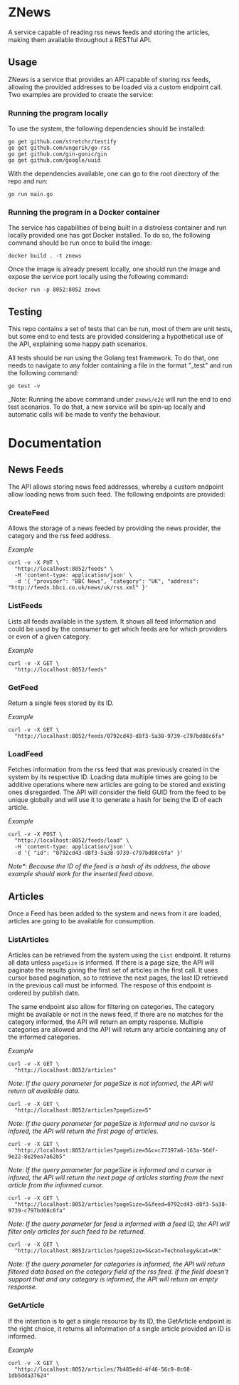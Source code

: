# ZNews

A service capable of reading rss news feeds and storing the articles, making them available throughout a RESTful API.

## Usage

ZNews is a service that provides an API capable of storing rss feeds, allowing the provided addresses to be loaded via a custom endpoint call. Two examples are provided to create the service:

### Running the program locally

To use the system, the following dependencies should be installed:

```
go get github.com/stretchr/testify
go get github.com/ungerik/go-rss
go get github.com/gin-gonic/gin
go get github.com/google/uuid
```

With the dependencies available, one can go to the root directory of the repo and run:

```
go run main.go
```

### Running the program in a Docker container

The service has capabilities of being built in a distroless container and run locally provided one has got Docker installed. To do so, the following command should be run once to build the image:

```
docker build . -t znews
```

Once the image is already present locally, one should run the image and expose the service port locally using the following command:

```
docker run -p 8052:8052 znews
```

## Testing

This repo contains a set of tests that can be run, most of them are unit tests, but some end to end tests are provided considering a hypothetical use of the API, explaining some happy path scenarios.

All tests should be run using the Golang test framework. To do that, one needs to navigate to any folder containing a file in the format "<package>_test" and run the following command:

```
go test -v
```

_Note: Running the above command under `znews/e2e` will run the end to end test scenarios. To do that, a new service will be spin-up locally and automatic calls will be made to verify the behaviour.

# Documentation

## News Feeds

The API allows storing news feed addresses, whereby a custom endpoint allow loading news from such feed. The following endpoints are provided:

### CreateFeed

Allows the storage of a news feeded by providing the news provider, the category and the rss feed address.

*Example*
```
curl -v -X PUT \
  "http://localhost:8052/feeds" \
  -H 'content-type: application/json' \
  -d '{ "provider": "BBC News", "category": "UK", "address": "http://feeds.bbci.co.uk/news/uk/rss.xml" }'
```

### ListFeeds

Lists all feeds available in the system. It shows all feed information and could be used by the consumer to get which feeds are for which providers or even of a given category.

*Example*
```
curl -v -X GET \
  "http://localhost:8052/feeds"
```

### GetFeed

Return a single fees stored by its ID.

*Example*
```
curl -v -X GET \
  "http://localhost:8052/feeds/0792cd43-d8f3-5a38-9739-c797bd08c6fa"
```

### LoadFeed

Fetches information from the rss feed that was previously created in the system by its respective ID. Loading data multiple times are going to be additive operations where new articles are going to be stored and existing ones disregarded. The API will consider the field GUID from the feed to be unique globally and will use it to generate a hash for being the ID of each article.

*Example*
```
curl -v -X POST \
  "http://localhost:8052/feeds/load" \
  -H 'content-type: application/json' \
  -d '{ "id": "0792cd43-d8f3-5a38-9739-c797bd08c6fa" }'
```

_Note*: Because the ID of the feed is a hash of its address, the above example should work for the inserted feed above._

## Articles

Once a Feed has been added to the system and news from it are loaded, articles are going to be available for consumption.

### ListArticles

Articles can be retrieved from the system using the `List` endpoint. It returns all data unless `pageSize` is informed. If there is a page size, the API will paginate the results giving the first set of articles in the first call. It uses cursor based pagination, so to retrieve the next pages, the last ID retrieved in the previous call must be informed. The respose of this endpoint is ordered by publish date.

The same endpoint also allow for filtering on categories. The category might be available or not in the news feed, if there are no matches for the category informed, the API will return an empty response. Multiple categories are allowed and the API will return any article containing any of the informed categories.

*Example*
```
curl -v -X GET \ 
  "http://localhost:8052/articles"
```

_Note: If the query parameter for pageSize is not informed, the API will return all available data._

```
curl -v -X GET \
  "http://localhost:8052/articles?pageSize=5"
```

_Note: If the query parameter for pageSize is informed and no cursor is infored, the API will return the first page of articles._

```
curl -v -X GET \
  "http://localhost:8052/articles?pageSize=5&c=c77397a6-163a-56df-9e22-8e29ea7a62b5"
```

_Note: If the query parameter for pageSize is informed and a cursor is infored, the API will return the next page of articles starting from the next article from the informed cursor._

```
curl -v -X GET \
  "http://localhost:8052/articles?pageSize=5&feed=0792cd43-d8f3-5a38-9739-c797bd08c6fa"
```

_Note: If the query parameter for feed is informed with a feed ID, the API will filter only articles for such feed to be returned._

```
curl -v -X GET \
  "http://localhost:8052/articles?pageSize=5&cat=Technology&cat=UK"
```

_Note: If the query parameter for categories is informed, the API will return filtered data based on the category field of the rss feed. If the field doesn't support that and any category is informed, the API will return an empty response._

### GetArticle

If the intention is to get a single resource by its ID, the GetArticle endpoint is the right choice, it returns all information of a single article provided an ID is informed.

*Example*

```
curl -v -X GET \
  "http://localhost:8052/articles/7b485edd-4f46-56c9-8c08-1db5dda37624"  
```
